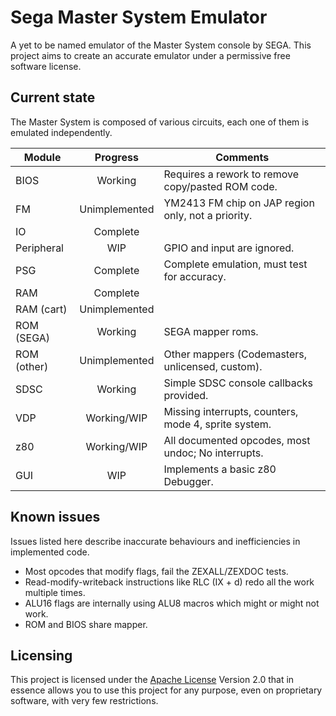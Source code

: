 # Sega Master System Emulator #

A yet to be named emulator of the Master System console by SEGA. This project
aims to create an accurate emulator under a permissive free software license.

## Current state ##

The Master System is composed of various circuits, each one of them is
emulated independently.

| Module        | Progress        | Comments                                            |
| ------------- |:---------------:| --------------------------------------------------- |
| BIOS          | Working         | Requires a rework to remove copy/pasted ROM code.   |
| FM            | Unimplemented   | YM2413 FM chip on JAP region only, not a priority.  |
| IO            | Complete        |                                                     |
| Peripheral    | WIP             | GPIO and input are ignored.                         |
| PSG           | Complete        | Complete emulation, must test for accuracy.         |
| RAM           | Complete        |                                                     |
| RAM (cart)    | Unimplemented   |                                                     |
| ROM (SEGA)    | Working         | SEGA mapper roms.                                   |
| ROM (other)   | Unimplemented   | Other mappers (Codemasters, unlicensed, custom).    |
| SDSC          | Working         | Simple SDSC console callbacks provided.             |
| VDP           | Working/WIP     | Missing interrupts, counters, mode 4, sprite system.|
| z80           | Working/WIP     | All documented opcodes, most undoc; No interrupts.  |
| GUI           | WIP             | Implements a basic z80 Debugger.                    |

## Known issues ##

Issues listed here describe inaccurate behaviours and inefficiencies in implemented code.

- Most opcodes that modify flags, fail the ZEXALL/ZEXDOC tests.
- Read-modify-writeback instructions like RLC (IX + d) redo all the work multiple times.
- ALU16 flags are internally using ALU8 macros which might or might not work.
- ROM and BIOS share mapper.

## Licensing ##

This project is licensed under the [Apache License] Version 2.0 that in essence allows 
you to use this project for any purpose, even on proprietary software, with very few
restrictions.

   [Apache License]:     http://www.apache.org/licenses/LICENSE-2.0